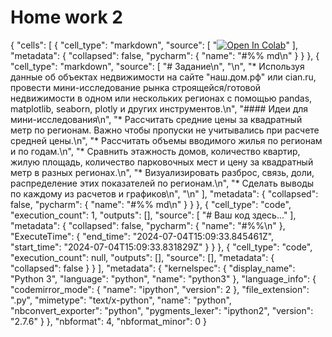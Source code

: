 # Home work 2
{
 "cells": [
  {
   "cell_type": "markdown",
   "source": [
    "[![Open In Colab](https://colab.research.google.com/assets/colab-badge.svg)](https://colab.research.google.com/github/4vel/python-intro/blob/main/Hometask/Task2_dmrf_visual.ipynb)"
   ],
   "metadata": {
    "collapsed": false,
    "pycharm": {
     "name": "#%% md\n"
    }
   }
  },
  {
   "cell_type": "markdown",
   "source": [
    "# Задание\n",
    "\n",
    "* Используя данные об объектах недвижимости на сайте \"наш.дом.рф\" или cian.ru, провести мини-исследование рынка строящейся/готовой недвижимости в одном или нескольких регионах с помощью pandas, matplotlib, seaborn, plotly и других инструментов.\n",
    "#### Идеи для мини-исследования\n",
    "* Рассчитать средние цены за квадратный метр по регионам. Важно чтобы пропуски не учитывались при расчете средней цены.\n",
    "* Рассчитать объемы вводимого жилья по регионам и по годам.\n",
    "* Сравнить этажность домов, количество квартир, жилую площадь, количество парковочных мест и цену за квадратный метр в разных регионах.\n",
    "* Визуализировать разброс, связь, доли, распределение этих показателей по регионам.\n",
    "* Сделать выводы по каждому из расчетов и графиков\n",
    "\n"
   ],
   "metadata": {
    "collapsed": false,
    "pycharm": {
     "name": "#%% md\n"
    }
   }
  },
  {
   "cell_type": "code",
   "execution_count": 1,
   "outputs": [],
   "source": [
    "# Ваш код здесь..."
   ],
   "metadata": {
    "collapsed": false,
    "pycharm": {
     "name": "#%%\n"
    },
    "ExecuteTime": {
     "end_time": "2024-07-04T15:09:33.845461Z",
     "start_time": "2024-07-04T15:09:33.831829Z"
    }
   }
  },
  {
   "cell_type": "code",
   "execution_count": null,
   "outputs": [],
   "source": [],
   "metadata": {
    "collapsed": false
   }
  }
 ],
 "metadata": {
  "kernelspec": {
   "display_name": "Python 3",
   "language": "python",
   "name": "python3"
  },
  "language_info": {
   "codemirror_mode": {
    "name": "ipython",
    "version": 2
   },
   "file_extension": ".py",
   "mimetype": "text/x-python",
   "name": "python",
   "nbconvert_exporter": "python",
   "pygments_lexer": "ipython2",
   "version": "2.7.6"
  }
 },
 "nbformat": 4,
 "nbformat_minor": 0
}

